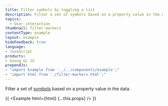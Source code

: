 ```yaml
---
title: Filter symbols by toggling a list
description: Filter a set of symbols based on a property value in the data.
topics:
  - User interaction
thumbnail: filter-markers
contentType: example
layout: example
hideFeedback: true
language:
- JavaScript
products:
- Goong GL JS
prependJs:
- "import Example from '../../components/example';"
- "import html from './filter-markers.html';"
---
```


Filter a set of [symbols](/goong-js-docs/style-spec/layers/#symbol) based on a property value in the data.

{{ <Example html={html} {...this.props} /> }}
